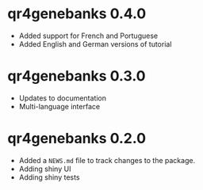# qr4genebanks 0.4.0

* Added support for French and Portuguese
* Added English and German versions of tutorial


# qr4genebanks 0.3.0

* Updates to documentation
* Multi-language interface

# qr4genebanks 0.2.0

* Added a `NEWS.md` file to track changes to the package.
* Adding shiny UI
* Adding shiny tests
